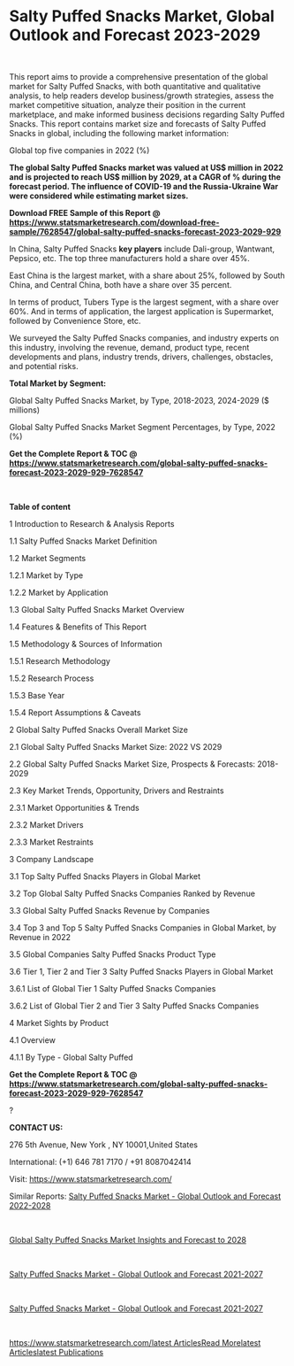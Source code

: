 <h1>Salty Puffed Snacks Market, Global Outlook and Forecast 2023-2029</h1><br/><p>This report aims to provide a comprehensive presentation of the global market for Salty Puffed Snacks, with both quantitative and qualitative analysis, to help readers develop business/growth strategies, assess the market competitive situation, analyze their position in the current marketplace, and make informed business decisions regarding Salty Puffed Snacks. This report contains market size and forecasts of Salty Puffed Snacks in global, including the following market information:</p>
 
 
 
 <p>Global top five companies in 2022 (%)</p>
 
 
 
 <p><strong>The global Salty Puffed Snacks market was valued at US$ million in 2022 and is projected to reach US$ million by 2029, at a <strong>CAGR</strong> of % during the forecast period. The influence of COVID-19 and the Russia-Ukraine War were considered while estimating market sizes.</strong></p>
 
 
 
 <p><strong>Download FREE Sample of this Report @ <a href="https://www.statsmarketresearch.com/download-free-sample/7628547/global-salty-puffed-snacks-forecast-2023-2029-929">https://www.statsmarketresearch.com/download-free-sample/7628547/global-salty-puffed-snacks-forecast-2023-2029-929</a></strong></p>
 
 
 
 <p>In China, Salty Puffed Snacks <strong>key players</strong> include Dali-group, Wantwant, Pepsico, etc. The top three manufacturers hold a share over 45%.</p>
 
 
 
 <p>East China is the largest market, with a share about 25%, followed by South China, and Central China, both have a share over 35 percent.</p>
 
 
 
 <p>In terms of product, Tubers Type is the largest segment, with a share over 60%. And in terms of application, the largest application is Supermarket, followed by Convenience Store, etc.</p>
 
 
 
 <p>We surveyed the Salty Puffed Snacks companies, and industry experts on this industry, involving the revenue, demand, product type, recent developments and plans, industry trends, drivers, challenges, obstacles, and potential risks.</p>
 
 
 
 <p><strong>Total Market by Segment:</strong></p>
 
 
 
 <p>Global Salty Puffed Snacks Market, by Type, 2018-2023, 2024-2029 ($ millions)</p>
 
 
 
 <p>Global Salty Puffed Snacks Market Segment Percentages, by Type, 2022 (%)</p>
 
 
 
 <div><b>Get the Complete Report & TOC @ <a href="https://www.statsmarketresearch.com/global-salty-puffed-snacks-forecast-2023-2029-929-7628547">https://www.statsmarketresearch.com/global-salty-puffed-snacks-forecast-2023-2029-929-7628547</a></b></div>
 
 
 
 <p><br />
 
 <b>Table of content</b></p>
 
 
 
 <p>1 Introduction to Research & Analysis Reports<br />
 
 1.1 Salty Puffed Snacks Market Definition<br />
 
 1.2 Market Segments<br />
 
 1.2.1 Market by Type<br />
 
 1.2.2 Market by Application<br />
 
 1.3 Global Salty Puffed Snacks Market Overview<br />
 
 1.4 Features & Benefits of This Report<br />
 
 1.5 Methodology & Sources of Information<br />
 
 1.5.1 Research Methodology<br />
 
 1.5.2 Research Process<br />
 
 1.5.3 Base Year<br />
 
 1.5.4 Report Assumptions & Caveats<br />
 
 2 Global Salty Puffed Snacks Overall Market Size<br />
 
 2.1 Global Salty Puffed Snacks Market Size: 2022 VS 2029<br />
 
 2.2 Global Salty Puffed Snacks Market Size, Prospects & Forecasts: 2018-2029<br />
 
 2.3 Key Market Trends, Opportunity, Drivers and Restraints<br />
 
 2.3.1 Market Opportunities & Trends<br />
 
 2.3.2 Market Drivers<br />
 
 2.3.3 Market Restraints<br />
 
 3 Company Landscape<br />
 
 3.1 Top Salty Puffed Snacks Players in Global Market<br />
 
 3.2 Top Global Salty Puffed Snacks Companies Ranked by Revenue<br />
 
 3.3 Global Salty Puffed Snacks Revenue by Companies<br />
 
 3.4 Top 3 and Top 5 Salty Puffed Snacks Companies in Global Market, by Revenue in 2022<br />
 
 3.5 Global Companies Salty Puffed Snacks Product Type<br />
 
 3.6 Tier 1, Tier 2 and Tier 3 Salty Puffed Snacks Players in Global Market<br />
 
 3.6.1 List of Global Tier 1 Salty Puffed Snacks Companies<br />
 
 3.6.2 List of Global Tier 2 and Tier 3 Salty Puffed Snacks Companies<br />
 
 4 Market Sights by Product<br />
 
 4.1 Overview<br />
 
 4.1.1 By Type - Global Salty Puffed</p>
 
 
 
 <div><b>Get the Complete Report & TOC @ <a href="https://www.statsmarketresearch.com/global-salty-puffed-snacks-forecast-2023-2029-929-7628547">https://www.statsmarketresearch.com/global-salty-puffed-snacks-forecast-2023-2029-929-7628547</a></b></div>
 
 
 
 <p>? </p>
 
 
 
 <p><b>CONTACT US:</b><br />
 
 276 5th Avenue, New York , NY 10001,United States<br />
 
 International: (+1) 646 781 7170 / +91 8087042414<br />
 
 Visit: <a href="https://www.statsmarketresearch.com/">https://www.statsmarketresearch.com/</a><br />
 
 Similar Reports: <a href="https://www.statsmarketresearch.com/global-salty-puffed-snacks-forecast-2023-2029-929-7628547">Salty Puffed Snacks Market - Global Outlook and Forecast 2022-2028</a><br />
 
 <br />
 
 <a href="https://www.statsmarketresearch.com/global-salty-puffed-snacks-forecast-2023-2029-929-7628547">Global Salty Puffed Snacks Market Insights and Forecast to 2028</a><br />
 
 <br />
 
 <a href="https://www.statsmarketresearch.com/global-salty-puffed-snacks-forecast-2023-2029-929-7628547">Salty Puffed Snacks Market - Global Outlook and Forecast 2021-2027</a><br />
 
 <br />
 
 <a href="https://www.statsmarketresearch.com/global-salty-puffed-snacks-forecast-2023-2029-929-7628547">Salty Puffed Snacks Market - Global Outlook and Forecast 2021-2027</a><br />
 
 <br />
 
 <a href="https://gyeongbokgung.com">https://www.statsmarketresearch.com/</a><a href="https://hallyeomaritime.com">latest Articles</a><a href="https://jingwansa.com">Read More</a><a href="https://nguoiviet.jp/">latest Articles</a><a href="https://www.intelmarketresearch.com/">latest Publications</a></p>